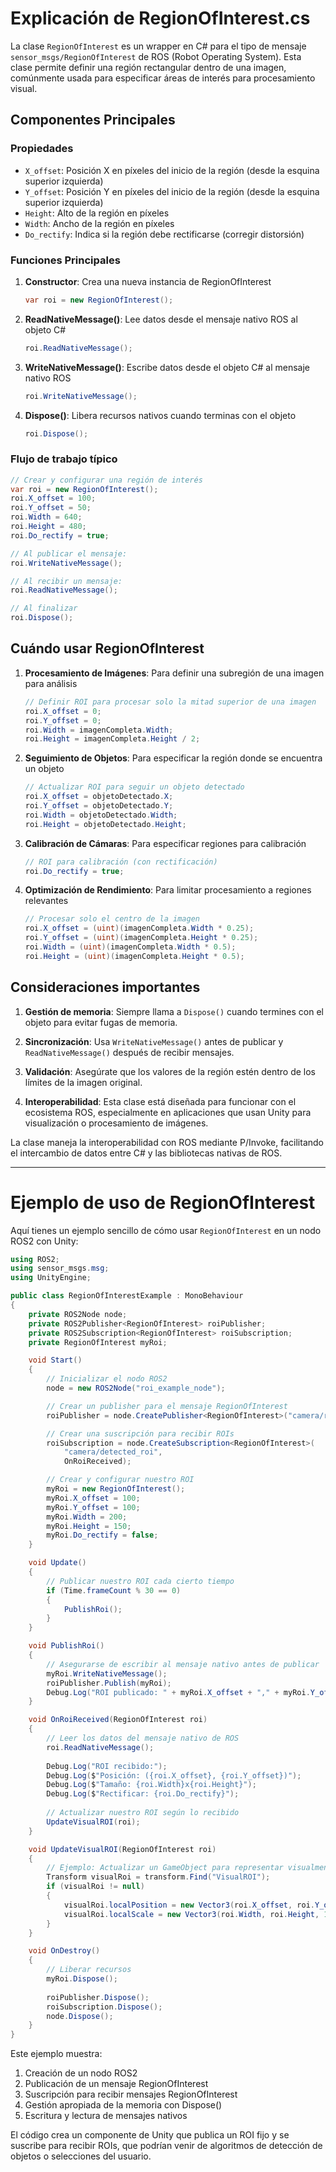 # Explicación de RegionOfInterest.cs

La clase `RegionOfInterest` es un wrapper en C# para el tipo de mensaje `sensor_msgs/RegionOfInterest` de ROS (Robot Operating System). Esta clase permite definir una región rectangular dentro de una imagen, comúnmente usada para especificar áreas de interés para procesamiento visual.

## Componentes Principales

### Propiedades
- `X_offset`: Posición X en píxeles del inicio de la región (desde la esquina superior izquierda)
- `Y_offset`: Posición Y en píxeles del inicio de la región (desde la esquina superior izquierda)
- `Height`: Alto de la región en píxeles
- `Width`: Ancho de la región en píxeles
- `Do_rectify`: Indica si la región debe rectificarse (corregir distorsión)

### Funciones Principales

1. **Constructor**: Crea una nueva instancia de RegionOfInterest
   ```csharp
   var roi = new RegionOfInterest();
   ```

2. **ReadNativeMessage()**: Lee datos desde el mensaje nativo ROS al objeto C#
   ```csharp
   roi.ReadNativeMessage();
   ```

3. **WriteNativeMessage()**: Escribe datos desde el objeto C# al mensaje nativo ROS
   ```csharp
   roi.WriteNativeMessage();
   ```

4. **Dispose()**: Libera recursos nativos cuando terminas con el objeto
   ```csharp
   roi.Dispose();
   ```

### Flujo de trabajo típico

```csharp
// Crear y configurar una región de interés
var roi = new RegionOfInterest();
roi.X_offset = 100;
roi.Y_offset = 50;
roi.Width = 640;
roi.Height = 480;
roi.Do_rectify = true;

// Al publicar el mensaje:
roi.WriteNativeMessage();

// Al recibir un mensaje:
roi.ReadNativeMessage();

// Al finalizar
roi.Dispose();
```

## Cuándo usar RegionOfInterest

1. **Procesamiento de Imágenes**: Para definir una subregión de una imagen para análisis
   ```csharp
   // Definir ROI para procesar solo la mitad superior de una imagen
   roi.X_offset = 0;
   roi.Y_offset = 0;
   roi.Width = imagenCompleta.Width;
   roi.Height = imagenCompleta.Height / 2;
   ```

2. **Seguimiento de Objetos**: Para especificar la región donde se encuentra un objeto
   ```csharp
   // Actualizar ROI para seguir un objeto detectado
   roi.X_offset = objetoDetectado.X;
   roi.Y_offset = objetoDetectado.Y;
   roi.Width = objetoDetectado.Width;
   roi.Height = objetoDetectado.Height;
   ```

3. **Calibración de Cámaras**: Para especificar regiones para calibración
   ```csharp
   // ROI para calibración (con rectificación)
   roi.Do_rectify = true;
   ```

4. **Optimización de Rendimiento**: Para limitar procesamiento a regiones relevantes
   ```csharp
   // Procesar solo el centro de la imagen
   roi.X_offset = (uint)(imagenCompleta.Width * 0.25);
   roi.Y_offset = (uint)(imagenCompleta.Height * 0.25);
   roi.Width = (uint)(imagenCompleta.Width * 0.5);
   roi.Height = (uint)(imagenCompleta.Height * 0.5);
   ```

## Consideraciones importantes

1. **Gestión de memoria**: Siempre llama a `Dispose()` cuando termines con el objeto para evitar fugas de memoria.

2. **Sincronización**: Usa `WriteNativeMessage()` antes de publicar y `ReadNativeMessage()` después de recibir mensajes.

3. **Validación**: Asegúrate que los valores de la región estén dentro de los límites de la imagen original.

4. **Interoperabilidad**: Esta clase está diseñada para funcionar con el ecosistema ROS, especialmente en aplicaciones que usan Unity para visualización o procesamiento de imágenes.

La clase maneja la interoperabilidad con ROS mediante P/Invoke, facilitando el intercambio de datos entre C# y las bibliotecas nativas de ROS.

---
# Ejemplo de uso de RegionOfInterest

Aquí tienes un ejemplo sencillo de cómo usar `RegionOfInterest` en un nodo ROS2 con Unity:

```csharp
using ROS2;
using sensor_msgs.msg;
using UnityEngine;

public class RegionOfInterestExample : MonoBehaviour
{
    private ROS2Node node;
    private ROS2Publisher<RegionOfInterest> roiPublisher;
    private ROS2Subscription<RegionOfInterest> roiSubscription;
    private RegionOfInterest myRoi;

    void Start()
    {
        // Inicializar el nodo ROS2
        node = new ROS2Node("roi_example_node");

        // Crear un publisher para el mensaje RegionOfInterest
        roiPublisher = node.CreatePublisher<RegionOfInterest>("camera/roi");

        // Crear una suscripción para recibir ROIs
        roiSubscription = node.CreateSubscription<RegionOfInterest>(
            "camera/detected_roi",
            OnRoiReceived);

        // Crear y configurar nuestro ROI
        myRoi = new RegionOfInterest();
        myRoi.X_offset = 100;
        myRoi.Y_offset = 100;
        myRoi.Width = 200;
        myRoi.Height = 150;
        myRoi.Do_rectify = false;
    }

    void Update()
    {
        // Publicar nuestro ROI cada cierto tiempo
        if (Time.frameCount % 30 == 0) 
        {
            PublishRoi();
        }
    }

    void PublishRoi()
    {
        // Asegurarse de escribir al mensaje nativo antes de publicar
        myRoi.WriteNativeMessage();
        roiPublisher.Publish(myRoi);
        Debug.Log("ROI publicado: " + myRoi.X_offset + "," + myRoi.Y_offset);
    }

    void OnRoiReceived(RegionOfInterest roi)
    {
        // Leer los datos del mensaje nativo de ROS
        roi.ReadNativeMessage();
        
        Debug.Log("ROI recibido:");
        Debug.Log($"Posición: ({roi.X_offset}, {roi.Y_offset})");
        Debug.Log($"Tamaño: {roi.Width}x{roi.Height}");
        Debug.Log($"Rectificar: {roi.Do_rectify}");
        
        // Actualizar nuestro ROI según lo recibido
        UpdateVisualROI(roi);
    }

    void UpdateVisualROI(RegionOfInterest roi)
    {
        // Ejemplo: Actualizar un GameObject para representar visualmente el ROI
        Transform visualRoi = transform.Find("VisualROI");
        if (visualRoi != null)
        {
            visualRoi.localPosition = new Vector3(roi.X_offset, roi.Y_offset, 0);
            visualRoi.localScale = new Vector3(roi.Width, roi.Height, 1);
        }
    }

    void OnDestroy()
    {
        // Liberar recursos
        myRoi.Dispose();
        
        roiPublisher.Dispose();
        roiSubscription.Dispose();
        node.Dispose();
    }
}
```

Este ejemplo muestra:

1. Creación de un nodo ROS2
2. Publicación de un mensaje RegionOfInterest
3. Suscripción para recibir mensajes RegionOfInterest
4. Gestión apropiada de la memoria con Dispose()
5. Escritura y lectura de mensajes nativos

El código crea un componente de Unity que publica un ROI fijo y se suscribe para recibir ROIs, que podrían venir de algoritmos de detección de objetos o selecciones del usuario.